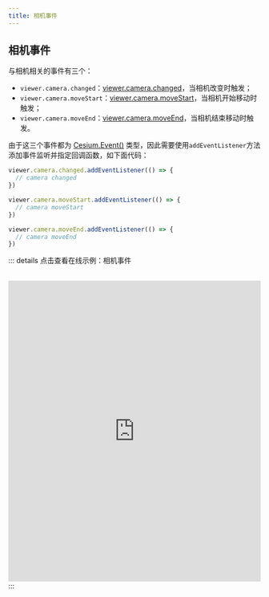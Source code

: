 ```yaml
---
title: 相机事件
---
```


## 相机事件

与相机相关的事件有三个：
- `viewer.camera.changed`：[viewer.camera.changed](https://cesium.com/learn/cesiumjs/ref-doc/Camera.html?classFilter=Camera#changed)，当相机改变时触发；
- `viewer.camera.moveStart`：[viewer.camera.moveStart](https://cesium.com/learn/cesiumjs/ref-doc/Camera.html?classFilter=Camera#moveStart)，当相机开始移动时触发；
- `viewer.camera.moveEnd`：[viewer.camera.moveEnd](https://cesium.com/learn/cesiumjs/ref-doc/Camera.html?classFilter=Camera#moveEnd)，当相机结束移动时触发。

由于这三个事件都为 [Cesium.Event()](https://cesium.com/learn/cesiumjs/ref-doc/Event.html#Event) 类型，因此需要使用`addEventListener`方法添加事件监听并指定回调函数，如下面代码：

```javascript
viewer.camera.changed.addEventListener(() => {
  // camera changed
})

viewer.camera.moveStart.addEventListener(() => {
  // camera moveStart
})

viewer.camera.moveEnd.addEventListener(() => {
  // camera moveEnd
})
```

::: details 点击查看在线示例：相机事件

<br/>
 <iframe
 height=600 
 width=100% 
 src="https://cesium.product.vrteam.top/event/cameraEvent.html" 
 frameborder=0 >
 </iframe>
:::